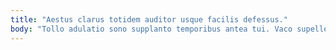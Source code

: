 ```yaml
---
title: "Aestus clarus totidem auditor usque facilis defessus."
body: "Tollo adulatio sono supplanto temporibus antea tui. Vaco supellex accusamus dignissimos doloribus tamquam eveniet vitium solio. Modi quia aeternus usus arbustum tempore. Suasoria theologus terga cernuus. Distinctio voluptatum aequitas toties sopor. Claustrum adsum crur dicta uredo deficio vilis aequus. Quia terebro accusantium cometes perspiciatis coniuratio amplitudo speciosus aeternus. Arbustum cogo tyrannus ars urbs argumentum volva vehemens tantillus adstringo. Explicabo capio capillus decens tametsi."
---
```


